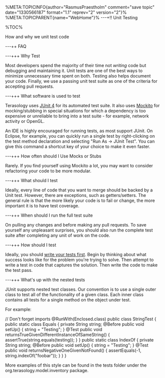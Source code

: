 %META:TOPICINFO{author="RasmusPraestholm" comment="save topic" date="1330566187" format="1.1" reprev="2" version="2"}%
%META:TOPICPARENT{name="WebHome"}%
---+!! Unit Testing

%TOC%

How and why we unit test code

---++ FAQ

---+++ Why Test

Most developers spend the majority of their time not *writing* code but debugging and maintaining it. Unit tests are one of the best ways to minimize unnecessary time spent on both. Testing also helps document your code. Finally, we use a passing unit test suite as one of the criteria for accepting pull requests.

---+++ What software is used to test

Terasology uses [JUnit 4](http://www.junit.org/) for its automated test suite. It also uses [Mockito](http://code.google.com/p/mockito/) for mocking/stubbing in special situations for which a dependency is too expensive or unreliable to bring into a test suite - for example, network activity or OpenGL.

An IDE is highly encouraged for running tests, as most support JUnit. On Eclipse, for example, you can quickly run a single test by right-clicking on the test method declaration and selecting "Run As -&gt; JUnit Test". You can give this command a shortcut key of your choice to make it even faster.

---+++ How often should I Use Mocks or Stubs

Rarely. If you find yourself using Mockito a lot, you may want to consider refactoring your code to be more modular.

---+++ What should I test

Ideally, every line of code that you want to merge should be backed by a Unit test. However, there are exceptions, such as getters/setters. The general rule is that the more likely your code is to fail or change, the more important it is to have test coverage.

---+++ When should I run the full test suite

On pulling any changes and before making any pull requests. To save yourself any unpleasant surprises, you should also run the complete test suite after completing any unit of work on the code.

---+++ How should I test

Ideally, you should [write your tests first](http://en.wikipedia.org/wiki/Test-driven_development). Begin by thinking about what success looks like for the problem you're trying to solve. Then attempt to write a test in code that captures the solution. Then write the code to make the test pass.

---+++ What's up with the nested tests

JUnit supports nested test classes. Our convention is to use a single outer class to test all of the functionality of a given class. Each inner class contains all tests for a single method on the object under test.

For example:

<verbatim>
// Don't forget imports
@RunWith(Enclosed.class)
public class StringTest {
  public static class Equals {
    private String string;
    @Before
    public void setUp() {
      string = "Testing";
    }
    @Test
    public void returnsTrueGivenDifferentInstanceOfSameString() {
      assertTrue(string.equals(testing));
    }
  }
  public static class IndexOf {
    private String string;
    @Before
    public void setUp() {
      string = "Testing";
    }
    @Test
    public void returnsNegativeOneGivenNotFound() {
      assertEquals(-1, string.indexOf("foobar"));
    }
  }
}
</verbatim>

More examples of this style can be found in the tests folder under the org.terasology.model.inventory package.

